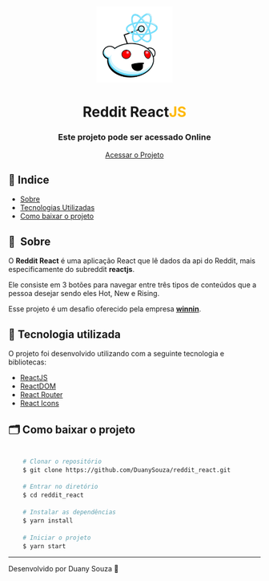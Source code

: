 <div align="center">
    <img src="src/assets/img/reactLogo.png" style="width:30%"/>
    <h1>Reddit React<span style="color:#FFB800">JS<span></h1>
</div>

<div align="center">
    <h3>Este projeto pode ser acessado Online</h3>
    <a target="_blank" href="https://project-react-reddit.herokuapp.com/">Acessar o Projeto</a>
</div>

## 📇 Indice

- [Sobre](#-sobre)
- [Tecnologias Utilizadas](#-tecnologias-utilizadas)
- [Como baixar o projeto](#-como-baixar-o-projeto)

## 🔖&nbsp; Sobre

O **Reddit React** é uma aplicação React que lê dados da api do Reddit, mais especificamente do subreddit **reactjs**. 

Ele consiste em 3 botões para navegar entre três tipos de conteúdos que a pessoa desejar sendo eles Hot, New e Rising. 

Esse projeto é um desafio oferecido pela empresa **[winnin](https://en.winnin.com/)**. 

## 🚀 Tecnologia utilizada

O projeto foi desenvolvido utilizando com a seguinte tecnologia e bibliotecas:

- [ReactJS](https://reactjs.org)
- [ReactDOM](https://pt-br.reactjs.org/docs/react-dom.html)
- [React Router](https://reactrouter.com/web/guides/quick-start)
- [React Icons](https://react-icons.github.io/react-icons/)

## 🗂 Como baixar o projeto

```bash

    # Clonar o repositório
    $ git clone https://github.com/DuanySouza/reddit_react.git

    # Entrar no diretório
    $ cd reddit_react

    # Instalar as dependências
    $ yarn install

    # Iniciar o projeto
    $ yarn start
```

---

Desenvolvido por Duany Souza 🌟
